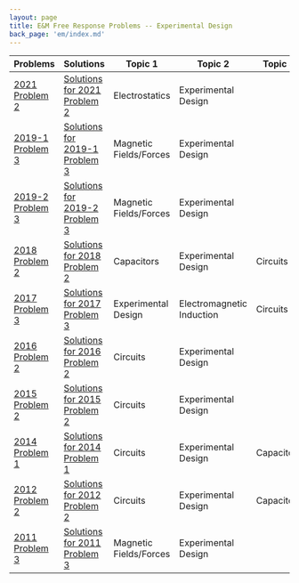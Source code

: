 ```yaml
---
layout: page
title: E&M Free Response Problems -- Experimental Design
back_page: 'em/index.md'
---
```


| Problems                                                                                                                                 | Solutions                                                                                                                                              | Topic 1                | Topic 2                   | Topic 3    |
| ---------------------------------------------------------------------------------------------------------------------------------------- | ------------------------------------------------------------------------------------------------------------------------------------------------------ | ---------------------- | ------------------------- | ---------- |
| [2021 Problem 2](https://drive.google.com/open?id=1s8acTmrKuTkXovLsOtC6A-SlvqtO6Wb3&authuser=matthew.dudak%40cusd200.org&usp=drive_fs)   | [Solutions for 2021 Problem 2](https://drive.google.com/open?id=1GogpCdIP4XDHm0HMvDa1mIIEVa1RLLzn&authuser=matthew.dudak%40cusd200.org&usp=drive_fs)   | Electrostatics         | Experimental Design       |            |
| [2019-1 Problem 3](https://drive.google.com/open?id=1sHUlbDZtDZmQ4HrS0XsRpmqH9dJCYB76&authuser=matthew.dudak%40cusd200.org&usp=drive_fs) | [Solutions for 2019-1 Problem 3](https://drive.google.com/open?id=1Gxp1In2Ex9KQiXJWPBa5kti_V9JdcGiv&authuser=matthew.dudak%40cusd200.org&usp=drive_fs) | Magnetic Fields/Forces | Experimental Design       |            |
| [2019-2 Problem 3](https://drive.google.com/open?id=1sMsH2xzeLgKyqpAS-x-Bk_6pzxUwKtjk&authuser=matthew.dudak%40cusd200.org&usp=drive_fs) | [Solutions for 2019-2 Problem 3](https://drive.google.com/open?id=1H0K_HSOCScq8BzGaqh8VP-nTOyf6dvjm&authuser=matthew.dudak%40cusd200.org&usp=drive_fs) | Magnetic Fields/Forces | Experimental Design       |            |
| [2018 Problem 2](https://drive.google.com/open?id=1sRPxUnT0M0QB86EzxQPhLJ0Yxt2q8Krk&authuser=matthew.dudak%40cusd200.org&usp=drive_fs)   | [Solutions for 2018 Problem 2](https://drive.google.com/open?id=1H4CBtxqGMnuFDXjpbtDdG3rnYo79oz7a&authuser=matthew.dudak%40cusd200.org&usp=drive_fs)   | Capacitors             | Experimental Design       | Circuits   |
| [2017 Problem 3](https://drive.google.com/open?id=1siICihNVpBQ5jx2ezF-SnjSQUNaWbckb&authuser=matthew.dudak%40cusd200.org&usp=drive_fs)   | [Solutions for 2017 Problem 3](https://drive.google.com/open?id=1H9GMaHQCYw7YgtD1hVKFIY_9NCGNzJfP&authuser=matthew.dudak%40cusd200.org&usp=drive_fs)   | Experimental Design    | Electromagnetic Induction | Circuits   |
| [2016 Problem 2](https://drive.google.com/open?id=1srYgL0cIvVGXhQP9b24IH0vNQ4_Fh7en&authuser=matthew.dudak%40cusd200.org&usp=drive_fs)   | [Solutions for 2016 Problem 2](https://drive.google.com/open?id=1HBQVkF-oP-YdFFYuXL4JZITesoZ48lZ9&authuser=matthew.dudak%40cusd200.org&usp=drive_fs)   | Circuits               | Experimental Design       |            |
| [2015 Problem 2](https://drive.google.com/open?id=1t5Vd23q9spWpRabj8xf8cxGQKRwSgfBi&authuser=matthew.dudak%40cusd200.org&usp=drive_fs)   | [Solutions for 2015 Problem 2](https://drive.google.com/open?id=1HN_PZ7Wb8-VrVgN4-oMj8lhNJxhh1OXd&authuser=matthew.dudak%40cusd200.org&usp=drive_fs)   | Circuits               | Experimental Design       |            |
| [2014 Problem 1](https://drive.google.com/open?id=1Frfq4b0c4uhjfB9UpQXbgGQAEs5PVYkK&authuser=matthew.dudak%40cusd200.org&usp=drive_fs)   | [Solutions for 2014 Problem 1](https://drive.google.com/open?id=1HS-8-J8ez5xQgHpQS2q8LAT_zqc4e74O&authuser=matthew.dudak%40cusd200.org&usp=drive_fs)   | Circuits               | Experimental Design       | Capacitors |
| [2012 Problem 2](https://drive.google.com/open?id=1GC5xktw7nVr_1-uv21CfNs9sL_xLIrJR&authuser=matthew.dudak%40cusd200.org&usp=drive_fs)   | [Solutions for 2012 Problem 2](https://drive.google.com/open?id=1Hjj8jkNVMa_UP1QOzOQa0k3lhb43_ODr&authuser=matthew.dudak%40cusd200.org&usp=drive_fs)   | Circuits               | Experimental Design       | Capacitors |
| [2011 Problem 3](https://drive.google.com/open?id=1GLkj8fUgPz5rRhV9F6_Oq-d4ULDWPCge&authuser=matthew.dudak%40cusd200.org&usp=drive_fs)   | [Solutions for 2011 Problem 3](https://drive.google.com/open?id=1Htzc3wd8B0BRrDQs2rM2c_U1oicSQA46&authuser=matthew.dudak%40cusd200.org&usp=drive_fs)   | Magnetic Fields/Forces | Experimental Design       |